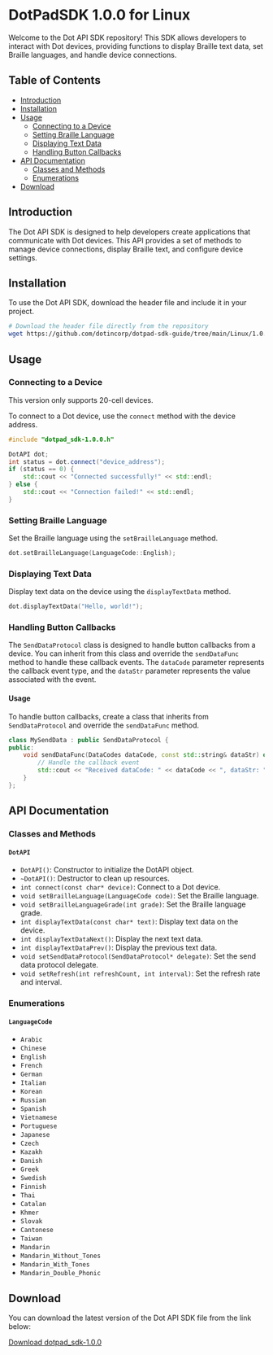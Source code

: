 # DotPadSDK 1.0.0 for Linux

Welcome to the Dot API SDK repository! This SDK allows developers to interact with Dot devices, providing functions to display Braille text data, set Braille languages, and handle device connections.

## Table of Contents

- [Introduction](#introduction)
- [Installation](#installation)
- [Usage](#usage)
  - [Connecting to a Device](#connecting-to-a-device)
  - [Setting Braille Language](#setting-braille-language)
  - [Displaying Text Data](#displaying-text-data)
  - [Handling Button Callbacks](#handling-button-callbacks)
- [API Documentation](#api-documentation)
  - [Classes and Methods](#classes-and-methods)
  - [Enumerations](#enumerations)
- [Download](#download)

## Introduction

The Dot API SDK is designed to help developers create applications that communicate with Dot devices. This API provides a set of methods to manage device connections, display Braille text, and configure device settings.

## Installation

To use the Dot API SDK, download the header file and include it in your project.

```bash
# Download the header file directly from the repository
wget https://github.com/dotincorp/dotpad-sdk-guide/tree/main/Linux/1.0.0(in%20development)/dotpad_sdk-1.0.0.h
```

## Usage

### Connecting to a Device

This version only supports 20-cell devices.

To connect to a Dot device, use the `connect` method with the device address.

```cpp
#include "dotpad_sdk-1.0.0.h"

DotAPI dot;
int status = dot.connect("device_address");
if (status == 0) {
    std::cout << "Connected successfully!" << std::endl;
} else {
    std::cout << "Connection failed!" << std::endl;
}
```

### Setting Braille Language

Set the Braille language using the `setBrailleLanguage` method.

```cpp
dot.setBrailleLanguage(LanguageCode::English);
```

### Displaying Text Data

Display text data on the device using the `displayTextData` method.

```cpp
dot.displayTextData("Hello, world!");
```

### Handling Button Callbacks

The `SendDataProtocol` class is designed to handle button callbacks from a device. You can inherit from this class and override the `sendDataFunc` method to handle these callback events. The `dataCode` parameter represents the callback event type, and the `dataStr` parameter represents the value associated with the event.

#### Usage

To handle button callbacks, create a class that inherits from `SendDataProtocol` and override the `sendDataFunc` method.

```cpp
class MySendData : public SendDataProtocol {
public:
    void sendDataFunc(DataCodes dataCode, const std::string& dataStr) override {
        // Handle the callback event
        std::cout << "Received dataCode: " << dataCode << ", dataStr: " << dataStr << std::endl;
    }
};
```

## API Documentation

### Classes and Methods

#### `DotAPI`

- `DotAPI()`: Constructor to initialize the DotAPI object.
- `~DotAPI()`: Destructor to clean up resources.
- `int connect(const char* device)`: Connect to a Dot device.
- `void setBrailleLanguage(LanguageCode code)`: Set the Braille language.
- `void setBrailleLanguageGrade(int grade)`: Set the Braille language grade.
- `int displayTextData(const char* text)`: Display text data on the device.
- `int displayTextDataNext()`: Display the next text data.
- `int displayTextDataPrev()`: Display the previous text data.
- `void setSendDataProtocol(SendDataProtocol* delegate)`: Set the send data protocol delegate.
- `void setRefresh(int refreshCount, int interval)`: Set the refresh rate and interval.

### Enumerations

#### `LanguageCode`

- `Arabic`
- `Chinese`
- `English`
- `French`
- `German`
- `Italian`
- `Korean`
- `Russian`
- `Spanish`
- `Vietnamese`
- `Portuguese`
- `Japanese`
- `Czech`
- `Kazakh`
- `Danish`
- `Greek`
- `Swedish`
- `Finnish`
- `Thai`
- `Catalan`
- `Khmer`
- `Slovak`
- `Cantonese`
- `Taiwan`
- `Mandarin`
- `Mandarin_Without_Tones`
- `Mandarin_With_Tones`
- `Mandarin_Double_Phonic`

## Download

You can download the latest version of the Dot API SDK file from the link below:

[Download dotpad_sdk-1.0.0](https://github.com/dotincorp/dotpad-sdk-guide/tree/main/Linux/1.0.0(in%20development))